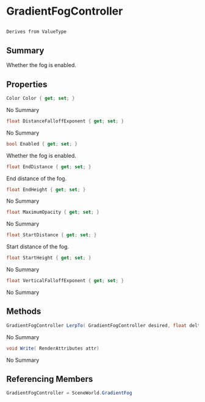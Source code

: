 # GradientFogController

## 
```c#
Derives from ValueType
```

## Summary

Whether the fog is enabled.
## Properties

```c#
Color Color { get; set; } 
```
No Summary
```c#
float DistanceFalloffExponent { get; set; } 
```
No Summary
```c#
bool Enabled { get; set; } 
```
Whether the fog is enabled.
```c#
float EndDistance { get; set; } 
```
End distance of the fog.
```c#
float EndHeight { get; set; } 
```
No Summary
```c#
float MaximumOpacity { get; set; } 
```
No Summary
```c#
float StartDistance { get; set; } 
```
Start distance of the fog.
```c#
float StartHeight { get; set; } 
```
No Summary
```c#
float VerticalFalloffExponent { get; set; } 
```
No Summary
## Methods

```c#
GradientFogController LerpTo( GradientFogController desired, float delta, bool clamp = true) 
```
No Summary
```c#
void Write( RenderAttributes attr) 
```
No Summary
## Referencing Members

```c#
GradientFogController = SceneWorld.GradientFog
```
